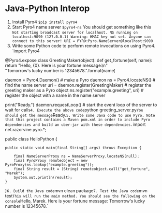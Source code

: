 Java-Python Interop
===================

1. Install Pyro4
`$pip install pyro4`
2. Start Pyro4 name server
`$pyro4-ns`
You should get something like this
`Not starting broadcast server for localhost.
NS running on localhost:9090 (127.0.0.1)
Warning: HMAC key not set. Anyone can connect to this server!
URI = PYRO:Pyro.NameServer@localhost:9090`
3. Write some Python code to perform remote invocations on using Pyro4.
`import Pyro4

@Pyro4.expose
class GreetingMaker(object):
    def get_fortune(self, name):
        return "Hello, {0}. Here is your fortune message:\n" \
               "Tomorrow's lucky number is 12345678.".format(name)

daemon = Pyro4.Daemon()                # make a Pyro daemon
ns = Pyro4.locateNS()                  # find the name server
uri = daemon.register(GreetingMaker)   # register the greeting maker as a Pyro object
ns.register("example.greeting", uri)   # register the object with a name in the name server

print("Ready.")
daemon.requestLoop()                   # start the event loop of the server to wait for calls`
4. Execute the above code
`python greeting_server.py`
You should get the message
`Ready.`
5. Write some Java code to use Pyro. Note that this project contains a Maven pom.xml in order to include Pyro dependencies and build an uber-jar with these dependencies.
`import net.razorvine.pyro.*;

public class HelloPython {

	public static void main(final String[] args) throws Exception {

		final NameServerProxy ns = NameServerProxy.locateNS(null);
		final PyroProxy remoteobject = new PyroProxy(ns.lookup("example.greeting"));
		final String result = (String) remoteobject.call("get_fortune", "Marek");
		System.out.println(result);
	}
}`
6. Build the Java code
`mvn clean package`
7. Test the Java code
`mvn test`
This will run the main method. You should see the following on the console
`Hello, Marek. Here is your fortune message:
Tomorrow's lucky number is 12345678.`